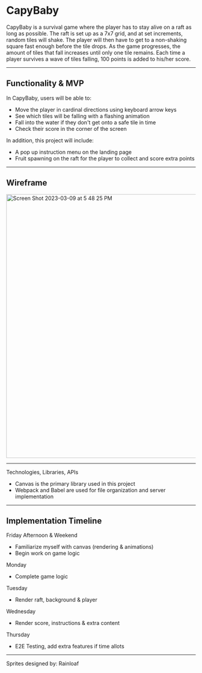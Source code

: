 # CapyBaby

CapyBaby is a survival game where the player has to stay alive on a raft as long as possible. The raft is set up as a 7x7 grid, and at set increments, random tiles will shake. The player will then have to get to a non-shaking square fast enough before the tile drops. As the game progresses, the amount of tiles that fall increases until only one tile remains. Each time a player survives a wave of tiles falling, 100 points is added to his/her score.

***
## Functionality & MVP

In CapyBaby, users will be able to:

 - Move the player in cardinal directions using keyboard arrow keys
 - See which tiles will be falling with a flashing animation
 - Fall into the water if they don't get onto a safe tile in time
 - Check their score in the corner of the screen

In addition, this project will include:

 - A pop up instruction menu on the landing page
 - Fruit spawning on the raft for the player to collect and score extra points

***
## Wireframe

<img width="703" alt="Screen Shot 2023-03-09 at 5 48 25 PM" src="https://user-images.githubusercontent.com/111205278/224177821-93054ceb-af7d-426d-86a4-bfa10a77acde.png">


***
Technologies, Libraries, APIs
 - Canvas is the primary library used in this project
 - Webpack and Babel are used for file organization and server implementation

***
## Implementation Timeline

Friday Afternoon & Weekend
 - Familiarize myself with canvas (rendering & animations)
 - Begin work on game logic

Monday
 - Complete game logic

Tuesday
 - Render raft, background & player

Wednesday
 - Render score, instructions & extra content

Thursday
 - E2E Testing, add extra features if time allots

***

Sprites designed by: Rainloaf
